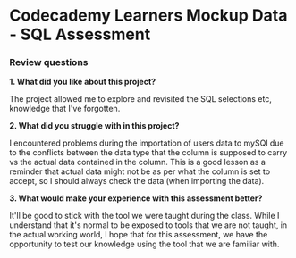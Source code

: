 # Codecademy Learners Mockup Data - SQL Assessment
### Review questions

**1. What did you like about this project?**

The project allowed me to explore and revisited the SQL selections etc, knowledge that I've forgotten.

**2. What did you struggle with in this project?**

I encountered problems during the importation of users data to mySQl due to the conflicts between the data type that the column is supposed to carry vs the actual data contained in the column. This is a good lesson as a reminder that actual data might not be as per what the column is set to accept, so I should always check the data (when importing the data).


**3. What would make your experience with this assessment better?**

It'll be good to stick with the tool we were taught during the class. While I understand that it's normal to be exposed to tools that we are not taught, in the actual working world, I hope that for this assessment, we have the opportunity to test our knowledge using the tool that we are familiar with.
